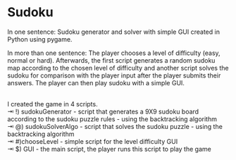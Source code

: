 # Sudoku

In one sentence: Sudoku generator and solver with simple GUI created in Python using pygame.

In more than one sentence: The player chooses a level of difficulty (easy, normal or hard). Afterwards, the first script generates a random sudoku map according to the chosen level of difficulty and another script solves the sudoku for comparison with the player input after the player submits their answers.
The player can then play sudoku with a simple GUI.<br /><br />

I created the game in 4 scripts.<br /> 
 ⇥ !) sudokuGenerator - script that generates a 9X9 sudoku board according to the sudoku puzzle rules - using the backtracking algorithm<br />
 ⇥ @) sudokuSolverAlgo - script that solves the sudoku puzzle - using the backtracking algorithm<br />
 ⇥ #)chooseLevel - simple script for the level difficulty GUI<br />
 ⇥ $) GUI - the main script, the player runs this script to play the game<br />
